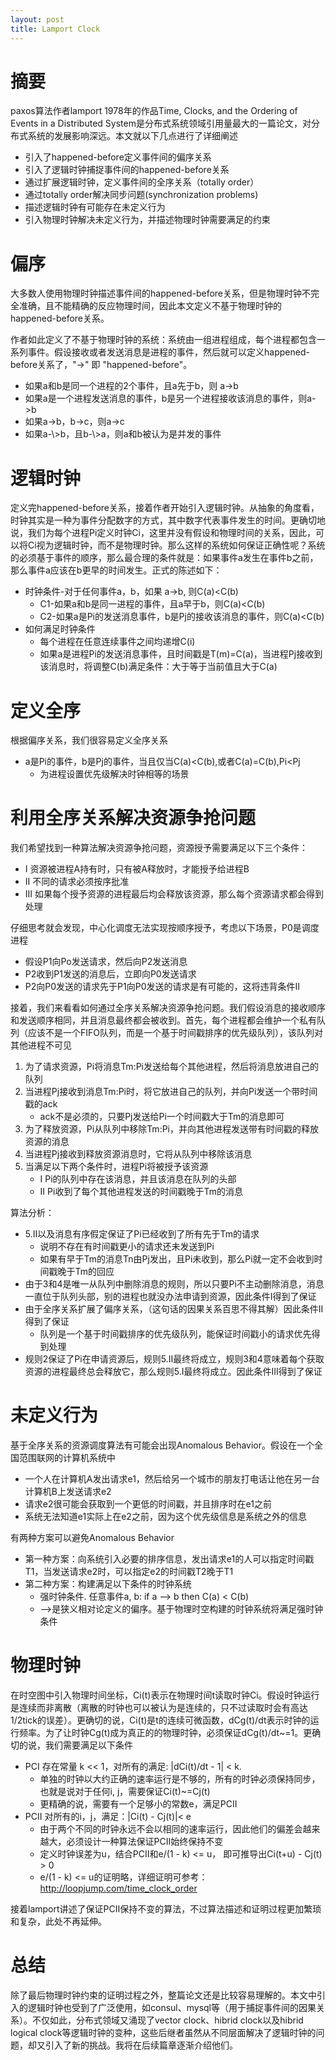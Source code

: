 ```yaml
---
layout: post
title: Lamport Clock
---
```

# 摘要
paxos算法作者lamport 1978年的作品Time, Clocks, and the Ordering of Events in a Distributed System是分布式系统领域引用量最大的一篇论文，对分布式系统的发展影响深远。本文就以下几点进行了详细阐述
+ 引入了happened-before定义事件间的偏序关系
+ 引入了逻辑时钟捕捉事件间的happened-before关系
+ 通过扩展逻辑时钟，定义事件间的全序关系（totally order）
+ 通过totally order解决同步问题(synchronization problems)
+ 描述逻辑时钟有可能存在未定义行为
+ 引入物理时钟解决未定义行为，并描述物理时钟需要满足的约束
# 偏序
大多数人使用物理时钟描述事件间的happened-before关系，但是物理时钟不完全准确，且不能精确的反应物理时间，因此本文定义不基于物理时钟的happened-before关系。

作者如此定义了不基于物理时钟的系统：系统由一组进程组成，每个进程都包含一系列事件。假设接收或者发送消息是进程的事件，然后就可以定义happened-before关系了，"->" 即 "happened-before"。
+ 如果a和b是同一个进程的2个事件，且a先于b，则 a->b
+ 如果a是一个进程发送消息的事件，b是另一个进程接收该消息的事件，则a->b
+ 如果a->b，b->c，则a->c
+ 如果a-\\>b，且b-\\>a，则a和b被认为是并发的事件
# 逻辑时钟
定义完happened-before关系，接着作者开始引入逻辑时钟。从抽象的角度看，时钟其实是一种为事件分配数字的方式，其中数字代表事件发生的时间。更确切地说，我们为每个进程Pi定义时钟Ci，这里并没有假设和物理时间的关系，因此，可以将Ci视为逻辑时钟，而不是物理时钟。那么这样的系统如何保证正确性呢？系统的必须基于事件的顺序，那么最合理的条件就是：如果事件a发生在事件b之前，那么事件a应该在b更早的时间发生。正式的陈述如下：
+ 时钟条件-对于任何事件a，b，如果 a->b, 则C(a)<C(b)
    + C1-如果a和b是同一进程的事件，且a早于b，则C(a)<C(b)
    + C2-如果a是Pi的发送消息事件，b是Pj的接收该消息的事件，则C(a)<C(b)
+ 如何满足时钟条件
    + 每个进程在任意连续事件之间均递增C(i)
    + 如果a是进程Pi的发送消息事件，且时间戳是T(m)=C(a)，当进程Pj接收到该消息时，将调整C(b)满足条件：大于等于当前值且大于C(a) 
# 定义全序
根据偏序关系，我们很容易定义全序关系
+ a是Pi的事件，b是Pj的事件，当且仅当C(a)<C(b),或者C(a)=C(b),Pi<Pj
    + 为进程设置优先级解决时钟相等的场景 

# 利用全序关系解决资源争抢问题
我们希望找到一种算法解决资源争抢问题，资源授予需要满足以下三个条件：
+ I 资源被进程A持有时，只有被A释放时，才能授予给进程B
+ II 不同的请求必须按序批准
+ III 如果每个授予资源的进程最后均会释放该资源，那么每个资源请求都会得到处理

仔细思考就会发现，中心化调度无法实现按顺序授予，考虑以下场景，P0是调度进程
+ 假设P1向Po发送请求，然后向P2发送消息
+ P2收到P1发送的消息后，立即向P0发送请求
+ P2向P0发送的请求先于P1向P0发送的请求是有可能的，这将违背条件II

接着，我们来看看如何通过全序关系解决资源争抢问题。我们假设消息的接收顺序和发送顺序相同，并且消息最终都会被收到。首先，每个进程都会维护一个私有队列（应该不是一个FIFO队列，而是一个基于时间戳排序的优先级队列），该队列对其他进程不可见
1. 为了请求资源，Pi将消息Tm:Pi发送给每个其他进程，然后将消息放进自己的队列
2. 当进程Pj接收到消息Tm:Pi时，将它放进自己的队列，并向Pi发送一个带时间戳的ack
    + ack不是必须的，只要Pj发送给Pi一个时间戳大于Tm的消息即可
3. 为了释放资源，Pi从队列中移除Tm:Pi，并向其他进程发送带有时间戳的释放资源的消息
4. 当进程Pj接收到释放资源消息时，它将从队列中移除该消息
5. 当满足以下两个条件时，进程Pi将被授予该资源
    + I Pi的队列中存在该消息，并且该消息在队列的头部
    + II Pi收到了每个其他进程发送的时间戳晚于Tm的消息

算法分析：
+ 5.II以及消息有序假定保证了Pi已经收到了所有先于Tm的请求
    + 说明不存在有时间戳更小的请求还未发送到Pi
    + 如果有早于Tm的消息Tn由Pj发出，且Pi未收到，那么Pi就一定不会收到时间戳晚于Tm的回应
+ 由于3和4是唯一从队列中删除消息的规则，所以只要Pi不主动删除消息，消息一直位于队列头部，别的进程也就没办法申请到资源，因此条件I得到了保证
+ 由于全序关系扩展了偏序关系，（这句话的因果关系百思不得其解）因此条件II得到了保证
    + 队列是一个基于时间戳排序的优先级队列，能保证时间戳小的请求优先得到处理
+ 规则2保证了Pi在申请资源后，规则5.II最终将成立，规则3和4意味着每个获取资源的进程最终总会释放它，那么规则5.I最终将成立。因此条件III得到了保证

# 未定义行为
基于全序关系的资源调度算法有可能会出现Anomalous Behavior。假设在一个全国范围联网的计算机系统中
+ 一个人在计算机A发出请求e1，然后给另一个城市的朋友打电话让他在另一台计算机B上发送请求e2
+ 请求e2很可能会获取到一个更低的时间戳，并且排序时在e1之前
+ 系统无法知道e1实际上在e2之前，因为这个优先级信息是系统之外的信息

有两种方案可以避免Anomalous Behavior
+ 第一种方案：向系统引入必要的排序信息，发出请求e1的人可以指定时间戳T1，当发送请求e2时，可以指定e2的时间戳T2晚于T1
+ 第二种方案：构建满足以下条件的时钟系统
    + 强时钟条件. 任意事件a, b: if a --> b then C(a) < C(b)
    + -->是狭义相对论定义的偏序。基于物理时空构建的时钟系统将满足强时钟条件
# 物理时钟
在时空图中引入物理时间坐标，Ci(t)表示在物理时间t读取时钟Ci。假设时钟运行是连续而非离散（离散的时钟也可以被认为是连续的，只不过读取时会有高达1/2tick的误差）。更确切的说，Ci(t)是t的连续可微函数，dCg(t)/dt表示时钟的运行频率。为了让时钟Cg(t)成为真正的的物理时钟，必须保证dCg(t)/dt~=1。更确切的说，我们需要满足以下条件
+ PCI 存在常量 k << 1，对所有的满足: |dCi(t)/dt - 1| < k.
    + 单独的时钟以大约正确的速率运行是不够的，所有的时钟必须保持同步，也就是说对于任何i, j，需要保证Ci(t)~=Cj(t)
    + 更精确的说，需要有一个足够小的常数e，满足PCII
+ PCII 对所有的i，j，满足：|Ci(t) - Cj(t)|< e
    + 由于两个不同的时钟永远不会以相同的速率运行，因此他们的偏差会越来越大，必须设计一种算法保证PCII始终保持不变
    + 定义时钟误差为u，结合PCII和e/(1 - k) <= u， 即可推导出Ci(t+u) - Cj(t) > 0
    + e/(1 - k) <= u的证明略，详细证明可参考：http://loopjump.com/time_clock_order

接着lamport讲述了保证PCII保持不变的算法，不过算法描述和证明过程更加繁琐和复杂，此处不再延伸。

# 总结
除了最后物理时钟约束的证明过程之外，整篇论文还是比较容易理解的。本文中引入的逻辑时钟也受到了广泛使用，如consul、mysql等（用于捕捉事件间的因果关系）。不仅如此，分布式领域又涌现了vector clock、hibrid clock以及hibrid logical clock等逻辑时钟的变种，这些后继者虽然从不同层面解决了逻辑时钟的问题，却又引入了新的挑战。我将在后续篇章逐渐介绍他们。

